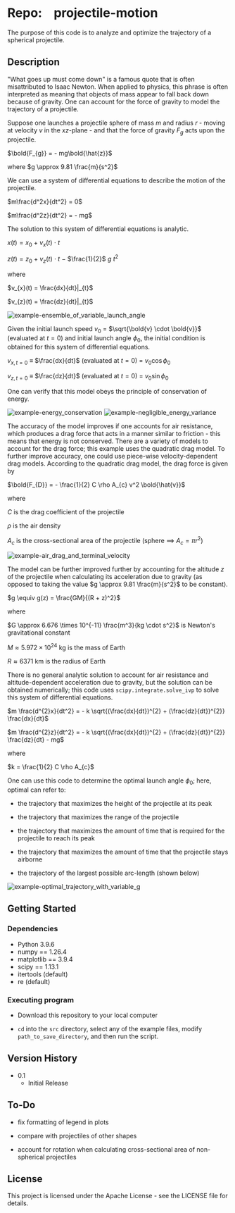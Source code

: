 # Repo:    projectile-motion

The purpose of this code is to analyze and optimize the trajectory of a spherical projectile.

## Description

"What goes up must come down" is a famous quote that is often misattributed to Isaac Newton. When applied to physics, this phrase is often interpreted as meaning that objects of mass appear to fall back down because of gravity. One can account for the force of gravity to model the trajectory of a projectile.

Suppose one launches a projectile sphere of mass $m$ and radius $r$ - moving at velocity $v$ in the $xz$-plane - and that the force of gravity $F_{g}$ acts upon the projectile. 

$\bold{F_{g}} = - mg\bold{\hat{z}}$

where $g \approx 9.81 \frac{m}{s^2}$

We can use a system of differential equations to describe the motion of the projectile.

$m\frac{d^2x}{dt^2} = 0$

$m\frac{d^2z}{dt^2} = - mg$

The solution to this system of differential equations is analytic.

$x(t) = x_{0}$ $+$ $v_{x}(t)$ $\cdot$ $t$

$z(t) = z_{0}$ $+$ $v_{z}(t)$ $\cdot$ $t$ $-$ $\frac{1}{2}$ $g$ $t^{2}$

where

$v_{x}(t) = \frac{dx}{dt}|_{t}$

$v_{z}(t) = \frac{dz}{dt}|_{t}$

<img src="output/example_06-ensemble_with_variable_launch_angle_at_g_of_z/ProjectileMotionEnsemble-Var_launch_angle.png" title="" alt="example-ensemble_of_variable_launch_angle" data-align="center">

Given the initial launch speed $v_{0}$ $=$ $\sqrt{\bold{v} \cdot \bold{v}}$ (evaluated at $t=0$) and initial launch angle $\phi_{0}$, the initial condition is obtained for this system of differential equations.

$v_{x, t=0}$ $\equiv$ $\frac{dx}{dt}$ (evaluated at $t=0$) = $v_{0} \cos{\phi_{0}}$

$v_{z, t=0}$ $\equiv$ $\frac{dz}{dt}$ (evaluated at $t=0$) = $v_{0} \sin{\phi_{0}}$

One can verify that this model obeys the principle of conservation of energy.

<img src="output/example_01-simulation_without_drag_at_constant_g/ProjectileMotionSimulation-Energies_VS_Time-wPeakTime.png" title="" alt="example-energy_conservation" data-align="center">

<img title="" src="output/example_01-simulation_without_drag_at_constant_g/ProjectileMotionSimulation-EnergyVar_VS_Time-wPeakTime.png" alt="example-negligible_energy_variance" data-align="center">

The accuracy of the model improves if one accounts for air resistance, which produces a drag force that acts in a manner similar to friction - this means that energy is not conserved. There are a variety of models to account for the drag force; this example uses the quadratic drag model. To further improve accuracy, one could use piece-wise velocity-dependent drag models. According to the quadratic drag model, the drag force is given by

$\bold{F_{D}} = - \frac{1}{2} C \rho A_{c} v^2 \bold{\hat{v}}$

where

$C$ is the drag coefficient of the projectile

$\rho$ is the air density

$A_{c}$ is the cross-sectional area of the projectile (sphere $\implies$ $A_{c} = \pi r^2$)

<img src="output/example_03-simulation_with_drag_at_constant_g/ProjectileMotionSimulation-SpeedsAndVelocities_VS_Time-wPeakTime.png" title="" alt="example-air_drag_and_terminal_velocity" data-align="center">

The model can be further improved further by accounting for the altitude $z$ of the projectile when calculating its acceleration due to gravity (as opposed to taking the value $g \approx 9.81 \frac{m}{s^2}$ to be constant). 

$g \equiv g(z) = \frac{GM}{(R + z)^2}$

where

$G \approx 6.676 \times 10^{-11} \frac{m^3}{kg \cdot s^2}$ is Newton's gravitational constant

$M \approx 5.972 \times 10^{24}$ kg is the mass of Earth

$R \approx 6371$ km is the radius of Earth

There is no general analytic solution to account for air resistance and altitude-dependent acceleration due to gravity, but the solution can be obtained numerically; this code uses `scipy.integrate.solve_ivp` to solve this system of differential equations. 

$m \frac{d^{2}x}{dt^2} = - k \sqrt{(\frac{dx}{dt})^{2} + (\frac{dz}{dt})^{2}} \frac{dx}{dt}$

$m \frac{d^{2}z}{dt^2} = - k \sqrt{(\frac{dx}{dt})^{2} + (\frac{dz}{dt})^{2}} \frac{dz}{dt} - mg$

where

$k = \frac{1}{2} C \rho A_{c}$

One can use this code to determine the optimal launch angle $\phi_{0}$; here, optimal can refer to:

* the trajectory that maximizes the height of the projectile at its peak

* the trajectory that maximizes the range of the projectile

* the trajectory that maximizes the amount of time that is required for the projectile to reach its peak

* the trajectory that maximizes the amount of time that the projectile stays airborne

* the trajectory of the largest possible arc-length (shown below)

![example-optimal_trajectory_with_variable_g](output/example_12-optimization_with_variable_launch_angle_at_g_of_z/TrajectoryOptimization-LongestArcLengthOfTrajectory_VS_1_Var-LaunchAngle.png)

## Getting Started

### Dependencies

* Python 3.9.6
* numpy == 1.26.4
* matplotlib == 3.9.4
* scipy == 1.13.1
* itertools (default)
* re (default)

### Executing program

* Download this repository to your local computer

* `cd` into the `src` directory, select any of the example files, modify `path_to_save_directory`, and then run the script.

## Version History

* 0.1
  * Initial Release

## To-Do
* fix formatting of legend in plots

* compare with projectiles of other shapes

* account for rotation when calculating cross-sectional area of non-spherical projectiles

## License

This project is licensed under the Apache License - see the LICENSE file for details.
